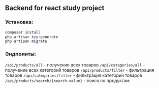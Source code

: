 ## Backend for react study project

### Установка:

```php
composer install
php artisan key:generate
php artisan migrate
```

### Эндпоинты:

`/api/products/all` - получение всех товаров
`/api/categories/all` - получение всех категорий товаров
`/api/products/filter` - фильтрация товаров
`/api/categories/filter` - фильтрация категорий товаров
`/api/products/search/{search-value}` - поиск по продуктам
